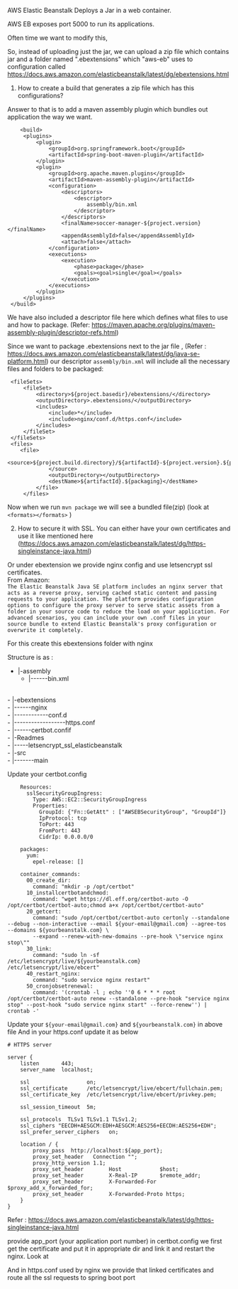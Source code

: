 AWS Elastic Beanstalk Deploys a Jar in a web container.

AWS EB exposes port 5000 to run its applications.

Often time we want to modify this, 

So, instead of uploading just the jar, we can upload a zip file
which contains jar and a folder named ".ebextensions" 
which "aws-eb" uses to configuration called https://docs.aws.amazon.com/elasticbeanstalk/latest/dg/ebextensions.html


1) How to create a build that generates a zip file which has this configurations?

Answer to that is to add a maven assembly plugin which bundles out application the way we want.
 
        <build>
         <plugins>
             <plugin>
                 <groupId>org.springframework.boot</groupId>
                 <artifactId>spring-boot-maven-plugin</artifactId>
             </plugin>
             <plugin>
                 <groupId>org.apache.maven.plugins</groupId>
                 <artifactId>maven-assembly-plugin</artifactId>
                 <configuration>
                     <descriptors>
                         <descriptor>
                             assembly/bin.xml
                         </descriptor>
                     </descriptors>
                     <finalName>soccer-manager-${project.version}</finalName>
                     <appendAssemblyId>false</appendAssemblyId>
                     <attach>false</attach>
                 </configuration>
                 <executions>
                     <execution>
                         <phase>package</phase>
                         <goals><goal>single</goal></goals>
                     </execution>
                 </executions>
             </plugin>
         </plugins>
     </build>
 
 We have also included a descriptor file here which defines what files to use
 and how to package.
 (Refer: https://maven.apache.org/plugins/maven-assembly-plugin/descriptor-refs.html)
 
 
 Since we want to package .ebextensions next to the jar file ,
 (Refer : https://docs.aws.amazon.com/elasticbeanstalk/latest/dg/java-se-platform.html)
 our descriptor `assembly/bin.xml` will include all the necessary files and folders to be packaged:
 
     <fileSets>
         <fileSet>
             <directory>${project.basedir}/ebextensions/</directory>
             <outputDirectory>.ebextensions/</outputDirectory>
             <includes>
                 <include>*</include>
                 <include>nginx/conf.d/https.conf</include>
             </includes>
         </fileSet>
     </fileSets>
     <files>
        <file>
                 <source>${project.build.directory}/${artifactId}-${project.version}.${packaging}
                 </source>
                 <outputDirectory></outputDirectory>
                 <destName>${artifactId}.${packaging}</destName>
             </file>
         </files>
     
 Now when we run `mvn package` we will see a bundled file(zip) (look at `<formats></formats>` )
 
 2) How to secure it with SSL.
 You can either have your own certificates and use it like mentioned here
 (https://docs.aws.amazon.com/elasticbeanstalk/latest/dg/https-singleinstance-java.html)
 
 Or under ebextension we provide nginx config and use letsencrypt ssl certificates. <br>
 From Amazon: <br>
 `The Elastic Beanstalk Java SE platform includes an nginx server that acts as a reverse proxy, serving cached static content and passing requests to your application. The platform provides configuration options to configure the proxy server to serve static assets from a folder in your source code to reduce the load on your application. For advanced scenarios, you can include your own .conf files in your source bundle to extend Elastic Beanstalk's proxy configuration or overwrite it completely.`
 
 For this create this ebextensions folder with  nginx
 
 Structure is as :<br>
 
   - |-assembly<br>
     - |------bin.xml 
   <br>
  - |-ebextensions<br>
    - |------nginx<br>
       - |------------conf.d<br>
            - |------------------https.conf <br>
     - |------certbot.confif<br>
 - |-Readmes<br>
     - |-----letsencrypt_ssl_elasticbeanstalk<br>
 - |-src<br>
     - |-------main
 
 Update your certbot.config
        
        Resources:
          sslSecurityGroupIngress:
            Type: AWS::EC2::SecurityGroupIngress
            Properties:
              GroupId: {"Fn::GetAtt" : ["AWSEBSecurityGroup", "GroupId"]}
              IpProtocol: tcp
              ToPort: 443
              FromPort: 443
              CidrIp: 0.0.0.0/0
        
        packages:
          yum:
            epel-release: []
        
        container_commands:
          00_create_dir:
            command: "mkdir -p /opt/certbot"
          10_installcertbotandchmod:
            command: "wget https://dl.eff.org/certbot-auto -O /opt/certbot/certbot-auto;chmod a+x /opt/certbot/certbot-auto"
          20_getcert:
            command: "sudo /opt/certbot/certbot-auto certonly --standalone --debug --non-interactive --email ${your-email@gmail.com} --agree-tos --domains ${yourbeanstalk.com} \
            --expand --renew-with-new-domains --pre-hook \"service nginx stop\""
          30_link:
            command: "sudo ln -sf /etc/letsencrypt/live/${yourbeanstalk.com} /etc/letsencrypt/live/ebcert"
          40_restart_nginx:
            command: "sudo service nginx restart"
          50_cronjobsetrenewal:
            command: '(crontab -l ; echo ''0 6 * * * root /opt/certbot/certbot-auto renew --standalone --pre-hook "service nginx stop" --post-hook "sudo service nginx start" --force-renew'') | crontab -'
 
 
 
 Update your `${your-email@gmail.com}` and `${yourbeanstalk.com}` in above file
 And in your https.conf  update it as below
 
 
 
    # HTTPS server
    
    server {
        listen       443;
        server_name  localhost;
    
        ssl                  on;
        ssl_certificate      /etc/letsencrypt/live/ebcert/fullchain.pem;
        ssl_certificate_key  /etc/letsencrypt/live/ebcert/privkey.pem;
    
        ssl_session_timeout  5m;
    
        ssl_protocols  TLSv1 TLSv1.1 TLSv1.2;
        ssl_ciphers "EECDH+AESGCM:EDH+AESGCM:AES256+EECDH:AES256+EDH";
        ssl_prefer_server_ciphers   on;
    
        location / {
            proxy_pass  http://localhost:${app_port};
            proxy_set_header   Connection "";
            proxy_http_version 1.1;
            proxy_set_header        Host            $host;
            proxy_set_header        X-Real-IP       $remote_addr;
            proxy_set_header        X-Forwarded-For $proxy_add_x_forwarded_for;
            proxy_set_header        X-Forwarded-Proto https;
        }
    }
 
Refer : https://docs.aws.amazon.com/elasticbeanstalk/latest/dg/https-singleinstance-java.html

provide app_port (your application port number)
 in certbot.config we first get the certificate and put it in appropriate dir and link it and restart the nginx. Look at    
 
 And in https.conf used by nginx we provide that linked certificates and route all the ssl requests 
 to spring boot port
 
